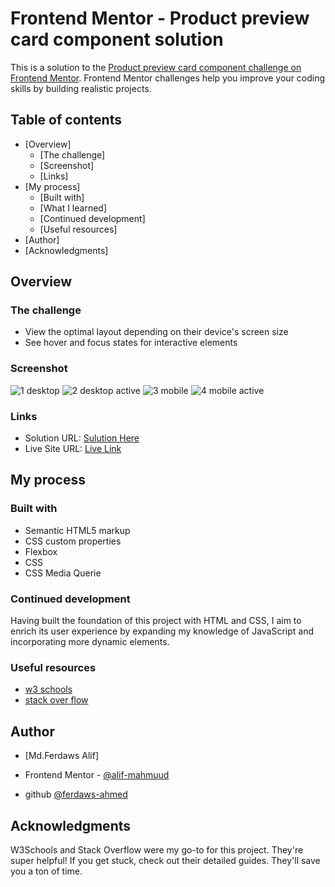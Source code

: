 # Frontend Mentor - Product preview card component solution 

This is a solution to the [Product preview card component challenge on Frontend Mentor](https://www.frontendmentor.io/challenges/product-preview-card-component-GO7UmttRfa). Frontend Mentor challenges help you improve your coding skills by building realistic projects. 

## Table of contents 

- [Overview] 
  - [The challenge]
  - [Screenshot]
  - [Links] 
- [My process]
  - [Built with]
  - [What I learned]
  - [Continued development]
  - [Useful resources]
- [Author]
- [Acknowledgments]

## Overview
 

### The challenge
- View the optimal layout depending on their device's screen size
- See hover and focus states for interactive elements


### Screenshot
![1 desktop](https://github.com/user-attachments/assets/89033c0c-9295-488a-86ae-b5f75a48aa81)
![2 desktop active](https://github.com/user-attachments/assets/acb21b84-4352-4d22-9951-3a052132ea46)
![3 mobile](https://github.com/user-attachments/assets/e8fbe1aa-8c7e-48f2-b909-bf907c22ea21)
![4 mobile active](https://github.com/user-attachments/assets/87773adb-6b8c-4c42-b216-058479b84343)



### Links  

- Solution URL: [Sulution Here](https://gabby-behavior.surge.sh/)
- Live Site URL: [Live Link](https://gabby-behavior.surge.sh/)


## My process

### Built with
- Semantic HTML5 markup
- CSS custom properties
- Flexbox
- CSS
- CSS Media Querie



### Continued development

Having built the foundation of this project with HTML and CSS, I aim to enrich its user experience by expanding my knowledge of JavaScript and incorporating more dynamic elements.



### Useful resources

- [w3 schools](https://www.w3schools.com/) 
- [stack over flow](https://stackoverflow.com/)




## Author

- [Md.Ferdaws Alif]
- Frontend Mentor - [@alif-mahmuud](https://www.frontendmentor.io/profile/alif-mahmuud)

- github [ @ferdaws-ahmed ](https://github.com/ferdaws-ahmed)



## Acknowledgments

W3Schools and Stack Overflow were my go-to for this project. They're super helpful! If you get stuck, check out their detailed guides. They'll save you a ton of time.


